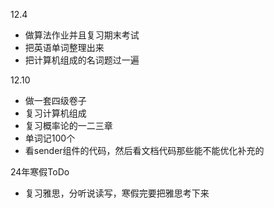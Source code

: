 12.4
- 做算法作业并且复习期末考试
- 把英语单词整理出来
- 把计算机组成的名词题过一遍

12.10
- 做一套四级卷子
- 复习计算机组成
- 复习概率论的一二三章
- 单词记100个
- 看sender组件的代码，然后看文档代码那些能不能优化补充的


24年寒假ToDo
- 复习雅思，分听说读写，寒假完要把雅思考下来
